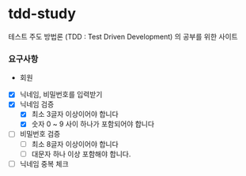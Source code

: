 # tdd-study
테스트 주도 방법론 (TDD : Test Driven Development) 의 공부를 위한 사이트

### 요구사항

- 회원
- [x] 닉네임, 비밀번호를 입력받기
- [x] 닉네임 검증
  - [x] 최소 3글자 이상이어야 합니다
  - [x] 숫자 0 ~ 9 사이 하나가 포함되어야 합니다
- [ ] 비밀번호 검증
  - [ ] 최소 8글자 이상이어야 합니다
  - [ ] 대문자 하나 이상 포함해야 합니다.
- [ ] 닉네임 중복 체크
